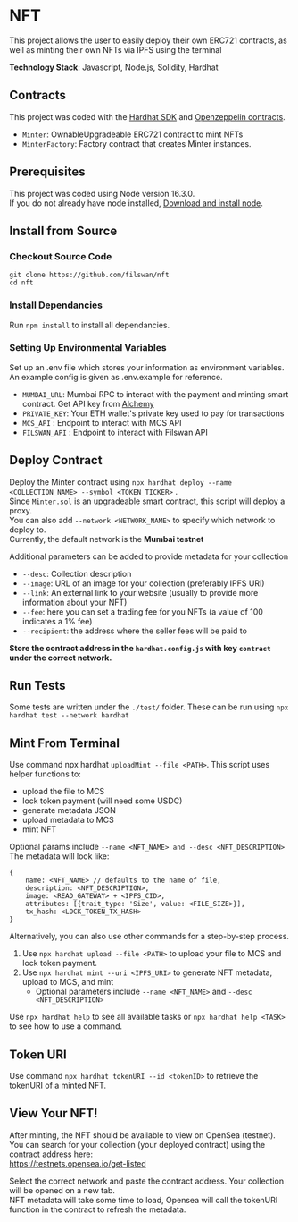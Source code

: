 # NFT

This project allows the user to easily deploy their own ERC721 contracts,
as well as minting their own NFTs via IPFS using the terminal

**Technology Stack**: Javascript, Node.js, Solidity, Hardhat

## Contracts

This project was coded with the [Hardhat SDK](https://hardhat.org/) and [Openzeppelin contracts](https://github.com/OpenZeppelin/openzeppelin-contracts/).

- `Minter`: OwnableUpgradeable ERC721 contract to mint NFTs
- `MinterFactory`: Factory contract that creates Minter instances.

## Prerequisites

This project was coded using Node version 16.3.0. \
If you do not already have node installed, [Download and install node](https://nodejs.org/en/download/).

## Install from Source

### Checkout Source Code

```
git clone https://github.com/filswan/nft
cd nft
```

### Install Dependancies

Run `npm install` to install all dependancies.

### Setting Up Environmental Variables

Set up an .env file which stores your
information as environment variables. \
An example config is given as .env.example for reference.

- `MUMBAI_URL`: Mumbai RPC to interact with the payment and minting smart contract. Get API key from [Alchemy](https://www.alchemy.com/)
- `PRIVATE_KEY`: Your ETH wallet's private key used to pay for transactions
- `MCS_API` : Endpoint to interact with MCS API
- `FILSWAN_API` : Endpoint to interact with Filswan API

## Deploy Contract

Deploy the Minter contract using `npx hardhat deploy --name <COLLECTION_NAME> --symbol <TOKEN_TICKER>` . \
Since `Minter.sol` is an upgradeable smart contract, this script will deploy a proxy. \
You can also add `--network <NETWORK_NAME>` to specify which network to deploy to. \
Currently, the default network is the **Mumbai testnet**

Additional parameters can be added to provide metadata for your collection

- `--desc`: Collection description
- `--image`: URL of an image for your collection (preferably IPFS URI)
- `--link`: An external link to your website (usually to provide more information about your NFT)
- `--fee`: here you can set a trading fee for you NFTs (a value of 100 indicates a 1% fee)
- `--recipient`: the address where the seller fees will be paid to

**Store the contract address in the `hardhat.config.js` with key `contract` under the correct network.**

## Run Tests

Some tests are written under the `./test/` folder. These can be run using `npx hardhat test --network hardhat`

## Mint From Terminal

Use command npx hardhat `uploadMint --file <PATH>`. This script uses helper functions to:

- upload the file to MCS
- lock token payment (will need some USDC)
- generate metadata JSON
- upload metadata to MCS
- mint NFT

Optional params include `--name <NFT_NAME> and --desc <NFT_DESCRIPTION>` The metadata will look like:

```
{
    name: <NFT_NAME> // defaults to the name of file,
    description: <NFT_DESCRIPTION>,
    image: <READ_GATEWAY> + <IPFS_CID>,
    attributes: [{trait_type: 'Size', value: <FILE_SIZE>}],
    tx_hash: <LOCK_TOKEN_TX_HASH>
}
```

Alternatively, you can also use other commands for a step-by-step process.

1. Use `npx hardhat upload --file <PATH>` to upload your file to MCS and lock token payment.
2. Use `npx hardhat mint --uri <IPFS_URI>` to generate NFT metadata, upload to MCS, and mint
   - Optional parameters include `--name <NFT_NAME>` and `--desc <NFT_DESCRIPTION>`

Use `npx hardhat help` to see all available tasks or `npx hardhat help <TASK>` to see how to use a command.

## Token URI

Use command `npx hardhat tokenURI --id <tokenID>` to retrieve the tokenURI of a minted NFT.

## View Your NFT!

After minting, the NFT should be available to view on OpenSea (testnet). \
You can search for your collection (your deployed contract) using the contract address here: \
https://testnets.opensea.io/get-listed

Select the correct network and paste the contract address. Your collection will be opened on a new tab. \
NFT metadata will take some time to load, Opensea will call the tokenURI function in the contract to refresh the metadata.
